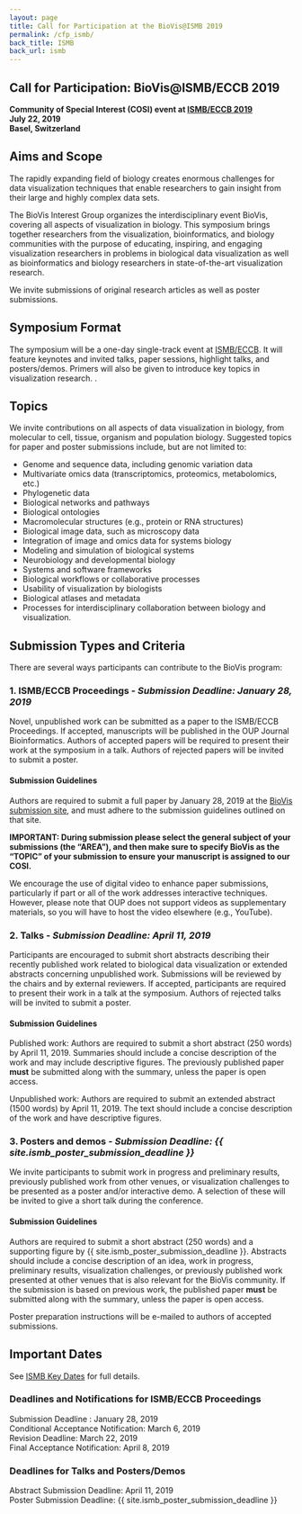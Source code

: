```yaml
---
layout: page
title: Call for Participation at the BioVis@ISMB 2019
permalink: /cfp_ismb/
back_title: ISMB
back_url: ismb
---
```


## Call for Participation: BioVis@ISMB/ECCB 2019
**Community of Special Interest (COSI) event at [ISMB/ECCB 2019](https://www.iscb.org/ismbeccb2019)**  
**July 22, 2019**  
**Basel, Switzerland**


## Aims and Scope

The rapidly expanding field of biology creates enormous challenges for data visualization techniques that enable researchers to gain insight from their large and highly complex data sets.

The BioVis Interest Group organizes the interdisciplinary event BioVis, covering all aspects of visualization in biology. This symposium brings together researchers from the visualization, bioinformatics, and biology communities with the purpose of educating, inspiring, and engaging visualization researchers in problems in biological data visualization as well as bioinformatics and biology researchers in state-of-the-art visualization research.

We invite submissions of original research articles as well as poster submissions.

## Symposium Format

The symposium will be a one-day single-track event at [ISMB/ECCB](https://www.iscb.org/ismbeccb2019). It will feature keynotes and invited talks, paper sessions, highlight talks, and posters/demos. Primers will also be given to introduce key topics in visualization research. . 

## Topics

We invite contributions on all aspects of data visualization in biology, from molecular to cell, tissue, organism and population biology. Suggested topics for paper and poster submissions include, but are not limited to:

 * Genome and sequence data, including genomic variation data
 * Multivariate omics data (transcriptomics, proteomics, metabolomics, etc.)
 * Phylogenetic data
 * Biological networks and pathways
 * Biological ontologies
 * Macromolecular structures (e.g., protein or RNA structures)
 * Biological image data, such as microscopy data
 * Integration of image and omics data for systems biology
 * Modeling and simulation of biological systems
 * Neurobiology and developmental biology
 * Systems and software frameworks
 * Biological workflows or collaborative processes
 * Usability of visualization by biologists
 * Biological atlases and metadata
 * Processes for interdisciplinary collaboration between biology and visualization.

## Submission Types and Criteria

There are several ways participants can contribute to the BioVis program:

### 1. ISMB/ECCB Proceedings - *Submission Deadline: January 28, 2019*

Novel, unpublished work can be submitted as a paper to the ISMB/ECCB Proceedings. If accepted, manuscripts will be published in the OUP Journal Bioinformatics. Authors of accepted papers will be required to present their work at the symposium in a talk. Authors of rejected papers will be invited to submit a poster. 

#### Submission Guidelines

Authors are required to submit a full paper by January 28, 2019 at the [BioVis submission site](https://www.iscb.org/ismbeccb2019-submit/proceedings), and must adhere to the submission guidelines outlined on that site.

**IMPORTANT: During submission please select the general subject of your submissions (the “AREA”), and then make sure to specify BioVis as the “TOPIC” of your submission to ensure your manuscript is assigned to our COSI.**

We encourage the use of digital video to enhance paper submissions, particularly if part or all of the work addresses interactive techniques. However, please note that OUP does not support videos as supplementary materials, so you will have to host the video elsewhere (e.g., YouTube).



### 2. Talks - *Submission Deadline: April 11, 2019*

Participants are encouraged to submit short abstracts describing their recently published work related to biological data visualization or extended abstracts concerning unpublished work.  Submissions will be reviewed by the chairs and by external reviewers. If accepted, participants are required to present their work in a talk at the symposium. Authors of rejected talks will be invited to submit a poster.

#### Submission Guidelines

Published work: Authors are required to submit a short abstract (250 words) by April 11, 2019. Summaries should include a concise description of the work and may include descriptive figures. The previously published paper **must** be submitted along with the summary, unless the paper is open access.

Unpublished work: Authors are required to submit an extended abstract (1500 words) by April 11, 2019. The text should include a concise description of the work and have descriptive figures. 

### 3. Posters and demos - *Submission Deadline: {{ site.ismb_poster_submission_deadline }}*

We invite participants to submit work in progress and preliminary results, previously published work from other venues, or visualization challenges to be presented as a poster and/or interactive demo. A selection of these will be invited to give a short talk during the conference.

#### Submission Guidelines

Authors are required to submit a short abstract (250 words) and a supporting figure by {{ site.ismb_poster_submission_deadline }}. Abstracts should include a concise description of an idea, work in progress, preliminary results, visualization challenges, or previously published work presented at other venues that is also relevant for the BioVis community. If the submission is based on previous work, the published paper **must** be submitted along with the summary, unless the paper is open access.

Poster preparation instructions will be e-mailed to authors of accepted submissions.


## Important Dates

See [ISMB Key Dates](http://www.iscb.org/ismbeccb2019-keydates) for full details.

### Deadlines and Notifications for ISMB/ECCB Proceedings

Submission Deadline : January 28, 2019  
Conditional Acceptance Notification: March 6, 2019  
Revision Deadline: March 22, 2019  
Final Acceptance Notification: April 8, 2019  

### Deadlines for Talks and Posters/Demos

Abstract Submission Deadline: April 11, 2019<br/>
Poster Submission Deadline: {{ site.ismb_poster_submission_deadline }}
